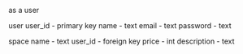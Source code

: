 as a user

user
user_id - primary key
name - text
email - text
password - text

space
name - text
user_id - foreign key
price - int
description - text

